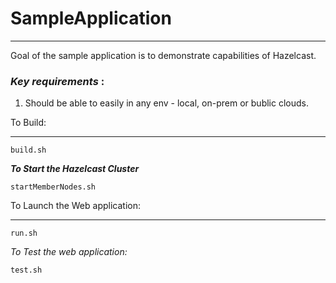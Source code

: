 
# **SampleApplication**
___________________

Goal of the sample application is to demonstrate capabilities of Hazelcast.

### *Key requirements* :

1. Should be able to easily in any env - local, on-prem or bublic clouds.


To Build:
__________

`build.sh`

***To Start the Hazelcast Cluster***

`startMemberNodes.sh`


To Launch the Web application:
________

`run.sh`

*To Test the web application:*

`test.sh`






